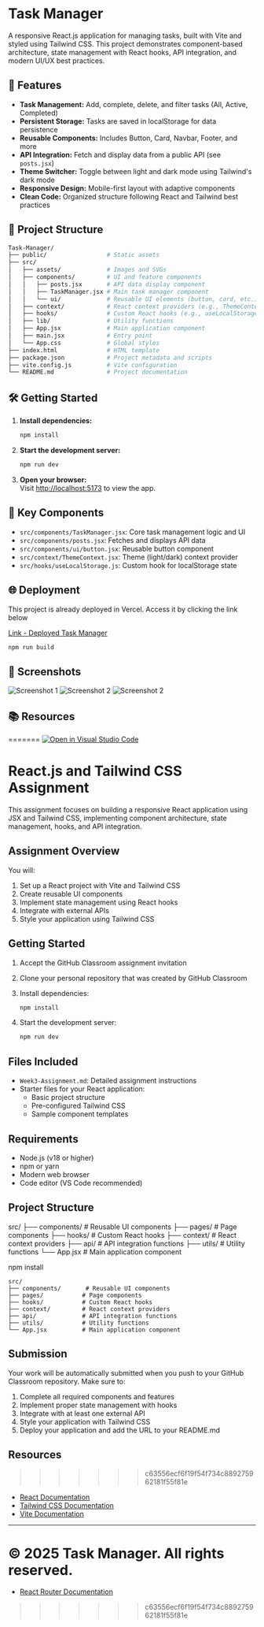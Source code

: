 # Task Manager

A responsive React.js application for managing tasks, built with Vite and styled using Tailwind CSS. This project demonstrates component-based architecture, state management with React hooks, API integration, and modern UI/UX best practices.

## 🚀 Features

- **Task Management:** Add, complete, delete, and filter tasks (All, Active, Completed)
- **Persistent Storage:** Tasks are saved in localStorage for data persistence
- **Reusable Components:** Includes Button, Card, Navbar, Footer, and more
- **API Integration:** Fetch and display data from a public API (see `posts.jsx`)
- **Theme Switcher:** Toggle between light and dark mode using Tailwind's dark mode
- **Responsive Design:** Mobile-first layout with adaptive components
- **Clean Code:** Organized structure following React and Tailwind best practices

## 📁 Project Structure

```bash
Task-Manager/
├── public/                 # Static assets
├── src/
│   ├── assets/             # Images and SVGs
│   ├── components/         # UI and feature components
│   │   ├── posts.jsx       # API data display component
│   │   ├── TaskManager.jsx # Main task manager component
│   │   └── ui/             # Reusable UI elements (button, card, etc.)
│   ├── context/            # React context providers (e.g., ThemeContext)
│   ├── hooks/              # Custom React hooks (e.g., useLocalStorage)
│   ├── lib/                # Utility functions
│   ├── App.jsx             # Main application component
│   ├── main.jsx            # Entry point
│   └── App.css             # Global styles
├── index.html              # HTML template
├── package.json            # Project metadata and scripts
├── vite.config.js          # Vite configuration
└── README.md               # Project documentation
```

## 🛠️ Getting Started

1. **Install dependencies:**

   ```sh
   npm install
   ```

2. **Start the development server:**

   ```sh
   npm run dev
   ```

3. **Open your browser:**  
   Visit [http://localhost:5173](http://localhost:5173) to view the app.

## 🧩 Key Components

- `src/components/TaskManager.jsx`: Core task management logic and UI
- `src/components/posts.jsx`: Fetches and displays API data
- `src/components/ui/button.jsx`: Reusable button component
- `src/context/ThemeContext.jsx`: Theme (light/dark) context provider
- `src/hooks/useLocalStorage.js`: Custom hook for localStorage state

## 🌐 Deployment

This  project is already deployed in Vercel. Access it by clicking the link below

[Link - Deployed Task Manager](https://week-3-react-js-assignment-jacobkau.vercel.app/)

```sh
npm run build
```

## 📸 Screenshots

![Screenshot 1](./screenshots/1.png)
![Screenshot 2](./screenshots/2.png)
![Screenshot 2](./screenshots/3.png)

## 📚 Resources
=======
[![Open in Visual Studio Code](https://classroom.github.com/assets/open-in-vscode-2e0aaae1b6195c2367325f4f02e2d04e9abb55f0b24a779b69b11b9e10269abc.svg)](https://classroom.github.com/online_ide?assignment_repo_id=19861106&assignment_repo_type=AssignmentRepo)

# React.js and Tailwind CSS Assignment

This assignment focuses on building a responsive React application using JSX and Tailwind CSS, implementing component architecture, state management, hooks, and API integration.

## Assignment Overview

You will:

1. Set up a React project with Vite and Tailwind CSS
2. Create reusable UI components
3. Implement state management using React hooks
4. Integrate with external APIs
5. Style your application using Tailwind CSS

## Getting Started

1. Accept the GitHub Classroom assignment invitation
2. Clone your personal repository that was created by GitHub Classroom
3. Install dependencies:

   ```bash
   npm install
   ```

4. Start the development server:

   ```bash
   npm run dev
   ```

## Files Included

- `Week3-Assignment.md`: Detailed assignment instructions
- Starter files for your React application:
  - Basic project structure
  - Pre-configured Tailwind CSS
  - Sample component templates

## Requirements

- Node.js (v18 or higher)
- npm or yarn
- Modern web browser
- Code editor (VS Code recommended)

## Project Structure

src/
├── components/       # Reusable UI components
├── pages/           # Page components
├── hooks/           # Custom React hooks
├── context/         # React context providers
├── api/             # API integration functions
├── utils/           # Utility functions
└── App.jsx          # Main application component

npm install
```
src/
├── components/       # Reusable UI components
├── pages/           # Page components
├── hooks/           # Custom React hooks
├── context/         # React context providers
├── api/             # API integration functions
├── utils/           # Utility functions
└── App.jsx          # Main application component
```

## Submission

Your work will be automatically submitted when you push to your GitHub Classroom repository. Make sure to:

1. Complete all required components and features
2. Implement proper state management with hooks
3. Integrate with at least one external API
4. Style your application with Tailwind CSS
5. Deploy your application and add the URL to your README.md

## Resources
>>>>>>> c63556ecf6f19f54f734c889275962181f55f81e

- [React Documentation](https://react.dev/)
- [Tailwind CSS Documentation](https://tailwindcss.com/docs)
- [Vite Documentation](https://vitejs.dev/guide/)


---

© 2025 Task Manager. All rights reserved.
=======
- [React Router Documentation](https://reactrouter.com/)
>>>>>>> c63556ecf6f19f54f734c889275962181f55f81e
